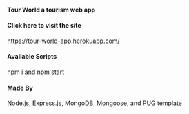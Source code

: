 #### Tour World a tourism web app

#### Click here to visit the site

https://tour-world-app.herokuapp.com/

#### Available Scripts

npm i and npm start

#### Made By

Node.js, Express.js, MongoDB, Mongoose, and PUG template
